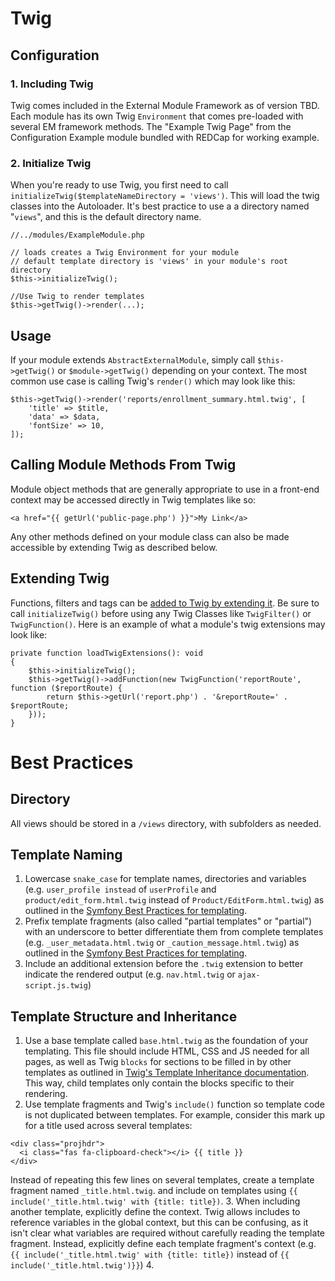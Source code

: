 # Twig
## Configuration
### 1. Including Twig
Twig comes included in the External Module Framework as of version TBD.  Each module has its own Twig `Environment` that comes pre-loaded with several EM framework methods.  The "Example Twig Page" from the Configuration Example module bundled with REDCap for working example.
### 2. Initialize Twig
When you're ready to use Twig, you first need to call `initializeTwig($templateNameDirectory = 'views')`.  This will load the twig classes into the Autoloader. It's best practice to use a a directory named "`views`", and this is the default directory name.
```
//../modules/ExampleModule.php

// loads creates a Twig Environment for your module
// default template directory is 'views' in your module's root directory
$this->initializeTwig();

//Use Twig to render templates
$this->getTwig()->render(...);
```

## Usage
If your module extends `AbstractExternalModule`, simply call `$this->getTwig()` or `$module->getTwig()` depending on your context.  The most common use case is calling Twig's `render()` which may look like this:
```
$this->getTwig()->render('reports/enrollment_summary.html.twig', [
    'title' => $title,
    'data' => $data,
    'fontSize' => 10,
]);
```
## Calling Module Methods From Twig
Module object methods that are generally appropriate to use in a front-end context may be accessed directly in Twig templates like so:
```
<a href="{{ getUrl('public-page.php') }}">My Link</a>
```
Any other methods defined on your module class can also be made accessible by extending Twig as described below.
## Extending Twig
Functions, filters and tags can be [added to Twig by extending it](https://twig.symfony.com/doc/3.x/advanced.html).  Be sure to call `initializeTwig()` before using any Twig Classes like `TwigFilter()` or `TwigFunction()`.  Here is an example of what a module's twig extensions may look like: 
```
private function loadTwigExtensions(): void
{	
    $this->initializeTwig();
    $this->getTwig()->addFunction(new TwigFunction('reportRoute', function ($reportRoute) {
        return $this->getUrl('report.php') . '&reportRoute=' . $reportRoute;
    }));
}
```

# Best Practices
## Directory
All views should be stored in a `/views` directory, with subfolders as needed.
## Template Naming
1. Lowercase `snake_case` for template names, directories and variables  (e.g. `user_profile instead` of `userProfile` and `product/edit_form.html.twig` instead of `Product/EditForm.html.twig`) as outlined in the [Symfony Best Practices for templating](https://symfony.com/doc/current/best_practices.html#templates).
1. Prefix template fragments (also called "partial templates" or "partial") with an underscore to better differentiate them from complete templates (e.g. `_user_metadata.html.twig` or `_caution_message.html.twig`) as outlined in the [Symfony Best Practices for templating](https://symfony.com/doc/current/best_practices.html#templates).
1. Include an additional extension before the `.twig` extension to better indicate the rendered output (e.g. `nav.html.twig` or `ajax-script.js.twig`)
## Template Structure and Inheritance
1. Use a base template called `base.html.twig` as the foundation of your templating.  This file should include HTML, CSS and JS needed for all pages, as well as Twig `blocks` for sections to be filled in by other templates as outlined in [Twig's Template Inheritance documentation](https://twig.symfony.com/doc/3.x/templates.html#template-inheritance). This way, child templates only contain the blocks specific to their rendering.
1. Use template fragments and Twig's `include()` function so template code is not duplicated between templates.  For example, consider this mark up for a title used across several templates:
 ``` 
<div class="projhdr">
   <i class="fas fa-clipboard-check"></i> {{ title }}
</div>
```
Instead of repeating this few lines on several templates, create a template fragment named `_title.html.twig`.  and include on templates using `{{ include('_title.html.twig' with {title: title})`.
3. When including another template, explicitly define the context.  Twig allows includes to reference variables in the global context, but this can be confusing, as it isn't clear what variables are required without carefully reading the template fragment. Instead, explicitly define each template fragment's context (e.g. `{{ include('_title.html.twig' with {title: title})` instead of `{{ include('_title.html.twig')}}`)
4. 